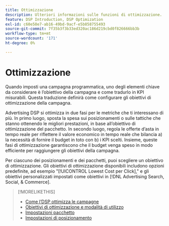 ```yaml
---
title: Ottimizzazione
description: Ulteriori informazioni sulle funzioni di ottimizzazione.
feature: DSP Introduction, DSP Optimization
exl-id: c60e58e7-ab16-49bd-9acf-e5b858755493
source-git-commit: 7f35b3f3b33ed320ac186d219cbd0f826666bb3b
workflow-type: tm+mt
source-wordcount: '171'
ht-degree: 0%

---
```


# Ottimizzazione

Quando imposti una campagna programmatica, uno degli elementi chiave da considerare è l’obiettivo della campagna e come tradurlo in KPI misurabili. Questa traduzione definirà come configurare gli obiettivi di ottimizzazione della campagna.

Advertising DSP si ottimizza in due fasi per le metriche che ti interessano di più. In primo luogo, sposta la spesa sui posizionamenti o sulle tattiche che stanno ottenendo le migliori prestazioni, in base all’obiettivo di ottimizzazione del pacchetto. In secondo luogo, regola le offerte d’asta in tempo reale per riflettere il valore economico in tempo reale che bilancia a) la necessità di fornire il budget in toto con b) i KPI scelti. Insieme, queste fasi di ottimizzazione garantiscono che il budget venga speso in modo efficiente per raggiungere gli obiettivi della campagna.

Per ciascuno dei posizionamenti e dei pacchetti, puoi scegliere un obiettivo di ottimizzazione. Gli obiettivi di ottimizzazione disponibili includono opzioni predefinite, ad esempio &quot;[!UICONTROL Lowest Cost per Click],&quot; e gli obiettivi personalizzati impostati come obiettivi in [!DNL Advertising Search, Social, & Commerce].

>[!MORELIKETHIS]
>
> * [Come l’DSP ottimizza le campagne](/help/dsp/optimization/optimization-how-dsp-optimizes-campaigns.md)
>* [Obiettivi di ottimizzazione e modalità di utilizzo](/help/dsp/optimization/optimization-goals.md)
>* [Impostazioni pacchetto](/help/dsp/campaign-management/packages/package-settings.md)
>* [Impostazioni di posizionamento](/help/dsp/campaign-management/placements/placement-settings.md)

